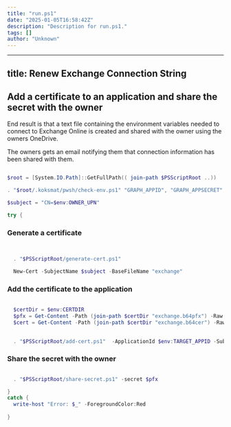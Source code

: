 ```yaml
---
title: "run.ps1"
date: "2025-01-05T16:58:42Z"
description: "Description for run.ps1."
tags: []
author: "Unknown"
---
```


---
title: Renew Exchange Connection String
---
## Add a certificate to an application and share the secret with the owner

End result is that a text file containing the environment variables needed to connect to 
Exchange Online is created and shared with the owner using the owners OneDrive.

The owners gets an email notifying them that connection information has been shared with them.


```powershell

$root = [System.IO.Path]::GetFullPath(( join-path $PSScriptRoot ..)) 

. "$root/.koksmat/pwsh/check-env.ps1" "GRAPH_APPID", "GRAPH_APPSECRET", "GRAPH_APPDOMAIN", "OWNER_UPN", "TARGET_APPID"

$subject = "CN=$env:OWNER_UPN"

try {
```

### Generate a certificate


```powershell


  . "$PSScriptRoot/generate-cert.ps1" 

  New-Cert -SubjectName $subject -BaseFileName "exchange"
```

### Add the certificate to the application


```powershell
 
  $certDir = $env:CERTDIR 
  $pfx = Get-Content -Path (join-path $certDir "exchange.b64pfx") -Raw 
  $cert = Get-Content -Path (join-path $certDir "exchange.b64cer") -Raw 

  
  . "$PSScriptRoot/add-cert.ps1"  -ApplicationId $env:TARGET_APPID -Subject $subject  -certBase64 $cert
```

### Share the secret with the owner


```powershell

  . "$PSScriptRoot/share-secret.ps1" -secret $pfx 

}
catch {
  write-host "Error: $_" -ForegroundColor:Red
  
}
```

